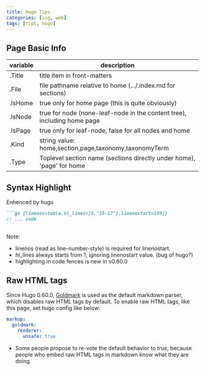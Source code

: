 ```yaml
---
title: Hugo Tips
categories: [ssg, web]
tags: [tips, hugo]
---
```


## Page Basic Info

|variable|description|
|----|----|
|.Title|title item in front-matters|
|.File|file pathname relative to home (.../.index.md for sections)|
|.IsHome|true only for home page (this is quite obviously)|
|.IsNode|true for node (none-leaf-node in the content tree), including home page|
|.IsPage|true only for leaf-node, false for all nodes and home|
|.Kind|string value: home,section,page,taxonomy,taxonomyTerm|
|.Type|Toplevel section name (sections directly under home), 'page' for home|

## Syntax Highlight

Enhenced by hugo
````markdown {hl_lines=[1]}
```go {linenos=table,hl_lines=[8,"15-17"],linenostart=199]}
// ... code
```
````
Note:

* linenos (read as line-number-style) is required for linenostart.
* hl_lines always starts from 1, ignoring linenostart value. (bug of hugo?)
* highlighting in code fences is new in v0.60.0

## Raw HTML tags

Since Hugo 0.60.0, [Goldmark](https://github.com/yuin/goldmark/) is used as the default markdown parser, which disables raw HTML tags by default. To enable raw HTML tags, like this page, set hugo config like below:

```yaml
markup:
  goldmark:
    renderer:
      unsafe: true
```

* Some people propose to re-vote the default behavior to *true*, because people who embed raw HTML tags in markdown know what they are doing.
